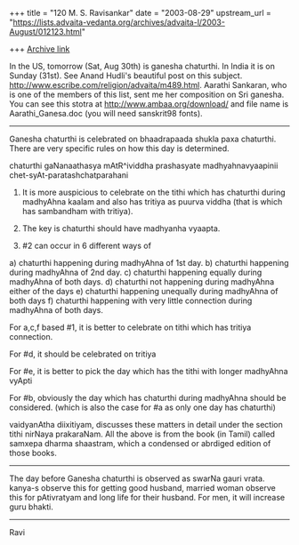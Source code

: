 +++
title = "120 M. S. Ravisankar"
date = "2003-08-29"
upstream_url = "https://lists.advaita-vedanta.org/archives/advaita-l/2003-August/012123.html"

+++
[Archive link](https://lists.advaita-vedanta.org/archives/advaita-l/2003-August/012123.html)


In the US, tomorrow (Sat, Aug 30th) is ganesha chaturthi. In India it is on
Sunday (31st). See Anand Hudli's beautiful post on this subject.
 http://www.escribe.com/religion/advaita/m489.html. Aarathi Sankaran, who is
one of the members of this list, sent me her composition on Sri ganesha. You
can see this stotra at http://www.ambaa.org/download/ and file name is
Aarathi_Ganesa.doc (you will need sanskrit98 fonts).

----------------

Ganesha chaturthi is celebrated on  bhaadrapaada shukla paxa chaturthi.
There are very specific rules on how this day is determined.

chaturthi gaNanaathasya mAtR^ividdha prashasyate
madhyahnavyaapinii chet-syAt-paratashchatparahani


1) It is more auspicious to celebrate on the tithi which has chaturthi
during madhyAhna kaalam and also has tritiya as puurva viddha (that is which
has sambandham with tritiya).

2) The key is chaturthi should have madhyanha vyaapta.

3) #2 can occur in 6 different ways of

a) chaturthi happening during madhyAhna of 1st day.
b) chaturthi happening during madhyAhna of 2nd day.
c) chaturthi happening equally during madhyAhna of both days.
d) chaturthi not happening during madhyAhna either of the days
e) chaturthi happening unequally during madhyAhna of both days
f) chaturthi happening with very little connection during madhyAhna of both
days.


For a,c,f based #1, it is better to celebrate on tithi which has tritiya
connection.

For #d, it should be celebrated on tritiya

For #e, it is better to pick the day which has the tithi with longer
madhyAhna vyApti

For #b, obviously the day which has chaturthi during madhyAhna should be
considered. (which is also the case for #a as only one day has chaturthi)


vaidyanAtha diixitiyam, discusses these matters in detail under the section
tithi nirNaya prakaraNam. All the above is from the book (in Tamil) called
samxepa dharma shaastram, which a condensed or abrdiged edition of those
books.


----------------------------

The day before Ganesha chaturthi is observed as swarNa gauri vrata.  kanya-s
observe this for getting good husband, married woman observe this for
pAtivratyam and long life for their husband. For men, it will increase guru
bhakti.

---------
Ravi




